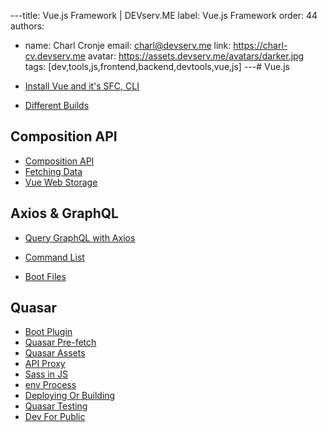 ---title: Vue.js Framework | DEVserv.ME
label: Vue.js Framework
order: 44
authors:
  - name: Charl Cronje
    email: charl@devserv.me
    link: https://charl-cv.devserv.me
    avatar: https://assets.devserv.me/avatars/darker.jpg
tags: [dev,tools,js,frontend,backend,devtools,vue,js]
---# Vue.js

- [Install Vue and it's SFC, CLI](installVue.md)
- [Different Builds](differentBuilds.md)

## Composition API

- [Composition API](composition/api.md)
- [Fetching Data](composition/fetchData.md)
- [Vue Web Storage](vueWebStorage.md)

## Axios & GraphQL

- [Query GraphQL with Axios](graphql/axios.md)

- [Command List](quasar/commandList.md)
- [Boot Files](quasar/bootFiles.md)

## Quasar

- [Boot Plugin](quasar/bootPlugin.md)
- [Quasar Pre-fetch](quasar/quasarPrefetch.md)
- [Quasar Assets](quasar/quasarAssets.md)
- [API Proxy](quasar/apiProxy.md)
- [Sass in JS](quasar/sassInJs.md)
- [env Process](quasar/envProcess.md)
- [Deploying Or Building](quasar/deployingOrBuilding.md)
- [Quasar Testing](quasar/quasarTesting.md)
- [Dev For Public](quasar/devForPublic.md)